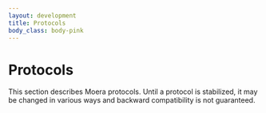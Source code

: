 ```yaml
---
layout: development
title: Protocols
body_class: body-pink
---
```


# Protocols

This section describes Moera protocols. Until a protocol is stabilized,
it may be changed in various ways and backward compatibility is not
guaranteed.
